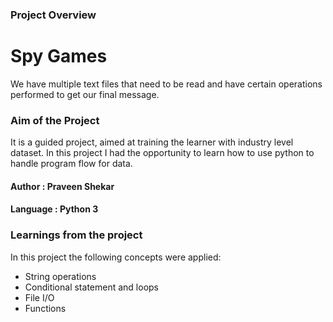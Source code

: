 ### Project Overview

# Spy Games

We have multiple text files that need to be read and have certain operations performed to get our final message.

### Aim of the Project

It is a guided project, aimed at training the learner with industry level dataset. In this project I had the opportunity to learn how to use python to handle program flow for data.

#### Author : Praveen Shekar

#### Language : Python 3

### Learnings from the project

 In this project the following concepts were applied:
- String operations
- Conditional statement and loops
- File I/O
- Functions



